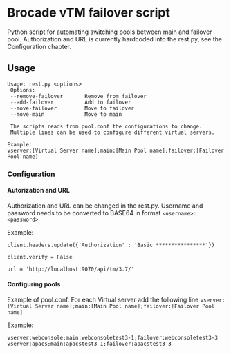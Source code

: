 # Brocade vTM failover script

Python script for automating switching pools between main and failover pool.
Authorization and URL is currently hardcoded into the rest.py, see the Configuration chapter.

## Usage

~~~
Usage: rest.py <options>
 Options:
 --remove-failover       Remove from failover
 --add-failover          Add to failover
 --move-failover         Move to failover
 --move-main             Move to main

 The scripts reads from pool.conf the configurations to change.
 Multiple lines can be used to configure different virtual servers.

Example:
vserver:[Virtual Server name];main:[Main Pool name];failover:[Failover Pool name]
~~~

### Configuration
#### Autorization and URL
Authorization and  URL can be changed in the rest.py. Username and password needs to be converted to BASE64 in format ```<username>:<password>```

Example:
~~~
client.headers.update({'Authorization' : 'Basic ****************'})

client.verify = False

url = 'http://localhost:9070/api/tm/3.7/'
~~~

#### Configuring pools
Example of pool.conf. For each Virtual server add the following line
```vserver:[Virtual Server name];main:[Main Pool name];failover:[Failover Pool name]```

Example:
~~~
vserver:webconsole;main:webconsoletest3-1;failover:webconsoletest3-3
vserver:apacs;main:apacstest3-1;failover:apacstest3-3
~~~
